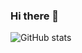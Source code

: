 ### Hi there 👋

![GitHub stats](https://github-readme-stats.vercel.app/api?username=devlapa&theme=algolia&show_icons=true)
